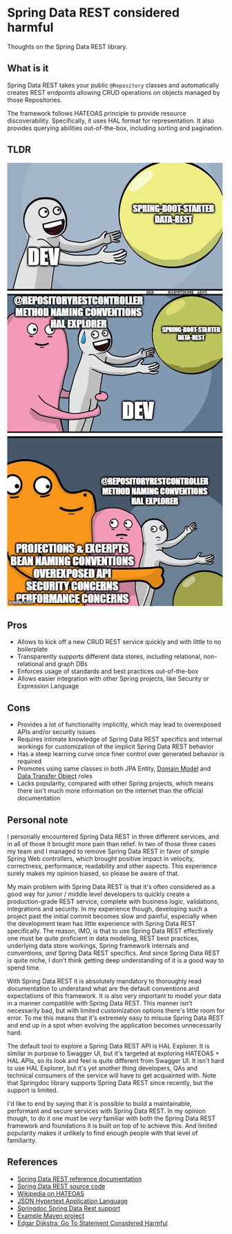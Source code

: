 
# Spring Data REST considered harmful

Thoughts on the Spring Data REST library.

## What is it 

Spring Data REST takes your public `@Repository` classes and automatically creates REST endpoints allowing CRUD operations on objects managed by those Repositories.

The framework follows HATEOAS principle to provide resource discoverability. Specifically, it uses HAL format for representation. It also provides querying abilities out-of-the-box, including sorting and pagination.

## TLDR

![meme](meme-5.jpg)

## Pros

* Allows to kick off a new CRUD REST service quickly and with little to no boilerplate
* Transparently supports different data stores, including relational, non-relational and graph DBs
* Enforces usage of standards and best practices out-of-the-box
* Allows easier integration with other Spring projects, like Security or Expression Language

## Cons

* Provides a lot of functionality implicitly, which may lead to overexposed APIs and/or security issues
* Requires intimate knowledge of Spring Data REST specifics and internal workings for customization of the implicit Spring Data REST behavior
* Has a steep learning curve once finer control over generated behavior is required
* Promotes using same classes in both JPA Entity, [Domain Model](https://martinfowler.com/eaaCatalog/domainModel.html) and [Data Transfer Object](https://martinfowler.com/eaaCatalog/dataTransferObject.html) roles
* Lacks popularity, compared with other Spring projects, which means there isn't much more information on the internet than the official documentation

## Personal note

I personally encountered Spring Data REST in three different services, and in all of those it brought more pain than relief. In two of those three cases my team and I managed to remove Spring Data REST in favor of simple Spring Web controllers, which brought positive impact in velocity, correctness, performance, readability and other aspects. This experience surely makes my opinion biased, so please be aware of that.

My main problem with Spring Data REST is that it's often considered as a good way for junior / middle level developers to quickly create a production-grade REST service, complete with business logic, validations, integrations and security. In my experience though, developing such a project past the initial commit becomes slow and painful, especially when the development team has little experience with Spring Data REST specifically. The reason, IMO, is that to use Spring Data REST effectively one must be quite proficient in data modeling, REST best practices, underlying data store workings, Spring framework internals and conventions, _and_ Spring Data REST specifics. And since Spring Data REST is quite niche, I don't think getting deep understanding of it is a good way to spend time.

With Spring Data REST it is absolutely mandatory to thoroughly read documentation to understand what are the default conventions and expectations of this framework. It is also very important to model your data in a manner compatible with Spring Data REST. This manner isn't necessarily bad, but with limited customization options there's little room for error. To me this means that it's extremely easy to misuse Spring Data REST and end up in a spot when evolving the application becomes unnecessarily hard.

The default tool to explore a Spring Data REST API is HAL Explorer. It is similar in purpose to Swagger UI, but it's targeted at exploring HATEOAS + HAL APIs, so its look and feel is quite different from Swagger UI. It isn't hard to use HAL Explorer, but it's yet another thing developers, QAs and technical consumers of the service will have to get acquainted with. 
Note that Springdoc library supports Spring Data REST since recently, but the support is limited.

I'd like to end by saying that it is possible to build a maintainable, performant and secure services with Spring Data REST. In my opinion though, to do it one must be _very_ familiar with both the Spring Data REST framework and foundations it is built on top of to achieve this. And limited popularity makes it unlikely to find enough people with that level of familiarity.

## References

* [Spring Data REST reference documentation](https://docs.spring.io/spring-data/rest/reference/index.html)
* [Spring Data REST source code](https://github.com/spring-projects/spring-data-rest)
* [Wikipedia on HATEOAS](https://en.wikipedia.org/wiki/HATEOAS)
* [JSON Hypertext Application Language](https://datatracker.ietf.org/doc/html/draft-kelly-json-hal)
* [Springdoc Spring Data Rest support](https://springdoc.org/#spring-data-rest-support)
* [Example Maven project](https://github.com/sa1nt/spring-data-rest-considered-harmful/tree/main/spring-data-rest-projections)
* [Edgar Dijkstra: Go To Statement Considered Harmful](https://homepages.cwi.nl/~storm/teaching/reader/Dijkstra68.pdf)
